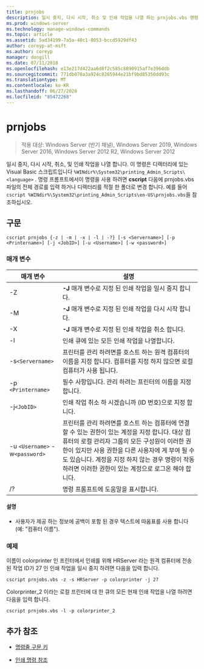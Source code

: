 ```yaml
---
title: prnjobs
description: 일시 중지, 다시 시작, 취소 및 인쇄 작업을 나열 하는 prnjobs.vbs 명령에 대 한 참조 항목입니다.
ms.prod: windows-server
ms.technology: manage-windows-commands
ms.topic: article
ms.assetid: 5ad34199-7a5a-40c1-8053-bccd5929df43
author: coreyp-at-msft
ms.author: coreyp
manager: dongill
ms.date: 07/11/2018
ms.openlocfilehash: e13e217d422aa6d8f2c585c8890915af7e396ddb
ms.sourcegitcommit: 771db070a3a924c8265944e21bf9bd85350dd93c
ms.translationtype: MT
ms.contentlocale: ko-KR
ms.lasthandoff: 06/27/2020
ms.locfileid: "85472268"
---
```

# <a name="prnjobs"></a>prnjobs

> 적용 대상: Windows Server (반기 채널), Windows Server 2019, Windows Server 2016, Windows Server 2012 R2, Windows Server 2012

일시 중지, 다시 시작, 취소, 및 인쇄 작업을 나열 합니다. 이 명령은 디렉터리에 있는 Visual Basic 스크립트입니다 `%WINdir%\System32\printing_Admin_Scripts\<language>` . 명령 프롬프트에서이 명령을 사용 하려면 **cscript** 다음에 prnjobs.vbs 파일의 전체 경로를 입력 하거나 디렉터리를 적절 한 폴더로 변경 합니다. 예를 들어 `cscript %WINdir%\System32\printing_Admin_Scripts\en-US\prnjobs.vbs`을 참조하십시오.

## <a name="syntax"></a>구문

```
cscript prnjobs {-z | -m | -x | -l | -?} [-s <Servername>] [-p <Printername>] [-j <JobID>] [-u <Username>] [-w <password>]
```

### <a name="parameters"></a>매개 변수

| 매개 변수 | 설명 |
|--|--|
| -Z | **-J** 매개 변수로 지정 된 인쇄 작업을 일시 중지 합니다. |
| -M | **-J** 매개 변수로 지정 된 인쇄 작업을 다시 시작 합니다. |
| -X | **-J** 매개 변수로 지정 된 인쇄 작업을 취소 합니다. |
| -l | 인쇄 큐에 있는 모든 인쇄 작업을 나열합니다. |
| -s`<Servername>` | 프린터를 관리 하려면를 호스트 하는 원격 컴퓨터의 이름을 지정 합니다. 컴퓨터를 지정 하지 않으면 로컬 컴퓨터가 사용 됩니다. |
| -p `<Printername>` | 필수 사항입니다. 관리 하려는 프린터의 이름을 지정 합니다. |
| -j`<JobID>` | 인쇄 작업 취소 하 시겠습니까 (ID 번호)으로 지정 합니다. |
| -u `<Username>` -w`<password>` | 프린터를 관리 하려면를 호스트 하는 컴퓨터에 연결할 수 있는 권한이 있는 계정을 지정 합니다. 대상 컴퓨터의 로컬 관리자 그룹의 모든 구성원이 이러한 권한이 있지만 사용 권한을 다른 사용자에 게 부여 될 수도 있습니다. 계정을 지정 하지 않는 경우 명령이 작동 하려면 이러한 권한이 있는 계정으로 로그온 해야 합니다. |
| /? | 명령 프롬프트에 도움말을 표시합니다. |

#### <a name="remarks"></a>설명

- 사용자가 제공 하는 정보에 공백이 포함 된 경우 텍스트에 따옴표를 사용 합니다 (예: "컴퓨터 이름").

### <a name="examples"></a>예제

이름이 colorprinter 인 프린터에서 인쇄를 위해 HRServer 라는 원격 컴퓨터에 전송 된 작업 ID가 27 인 인쇄 작업을 일시 중지 하려면 다음을 입력 합니다.

```
cscript prnjobs.vbs -z -s HRServer -p colorprinter -j 27
```

Colorprinter_2 이라는 로컬 프린터에 대 한 큐의 모든 현재 인쇄 작업을 나열 하려면 다음을 입력 합니다.

```
cscript prnjobs.vbs -l -p colorprinter_2
```

## <a name="additional-references"></a>추가 참조

- [명령줄 구문 키](command-line-syntax-key.md)

- [인쇄 명령 참조](print-command-reference.md)

